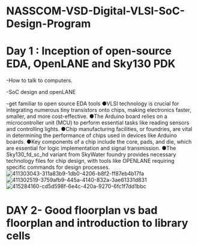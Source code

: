 # NASSCOM-VSD-Digital-VLSI-SoC-Design-Program
# Day 1 : Inception of open-source EDA, OpenLANE and Sky130 PDK
-How to talk to computers.

-SoC design and openLANE

-get familiar to open source EDA tools 
●VLSI technology is crucial for integrating numerous tiny transistors onto chips, making electronics faster, smaller, and more cost-effective.
●The Arduino board relies on a microcontroller unit (MCU) to perform essential tasks like reading sensors and controlling lights.
●Chip manufacturing facilities, or foundries, are vital in determining the performance of chips used in devices like Arduino boards.
●Key components of a chip include the core, pads, and die, which are essential for logic implementation and signal transmission.
●The Sky130_fd_sc_hd variant from SkyWater foundry provides necessary technology files for chip design, with tools like OPENLANE requiring specific commands for design processes.
![411303043-311a83b9-1db0-4206-b8f2-ff87eb4b17fa](https://github.com/user-attachments/assets/5a019dbf-5e0d-4372-b726-45c6ec3e4072)
![411302519-3759afb9-445a-4140-832a-3ae61331d831](https://github.com/user-attachments/assets/08370fd4-78a3-4213-9b5e-46ec560fafd7)
![415284160-cd5d598f-6e4c-420a-9270-6fc1f7dd1bbc](https://github.com/user-attachments/assets/050df1ed-a8d2-438e-b891-9ec87e12a31c)

# DAY 2- Good floorplan vs bad floorplan and introduction to library cells

